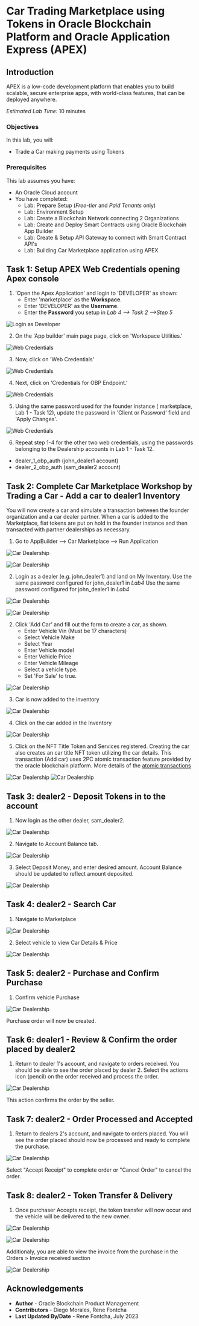 # Car Trading Marketplace using Tokens in Oracle Blockchain Platform and Oracle Application Express (APEX)

## Introduction

APEX is a low-code development platform that enables you to build scalable, secure enterprise apps, with world-class features, that can be deployed anywhere.

*Estimated Lab Time:* 10 minutes

### Objectives

In this lab, you will:
- Trade a Car making payments using Tokens

### Prerequisites
This lab assumes you have:
- An Oracle Cloud account
- You have completed:
    - Lab: Prepare Setup (*Free-tier* and *Paid Tenants* only)
    - Lab: Environment Setup
    - Lab: Create a Blockchain Network connecting 2 Organizations
    - Lab: Create and Deploy Smart Contracts using Oracle Blockchain App Builder
    - Lab: Create & Setup API Gateway to connect with Smart Contract API's
    - Lab: Building Car Marketplace application using APEX
   
## Task 1: Setup APEX Web Credentials opening Apex console

1. 'Open the Apex Application' and login to 'DEVELOPER' as shown:
    - Enter 'marketplace' as the **Workspace**.
    - Enter 'DEVELOPER' as the **Username**.
    - Enter the **Password** you setup in *Lab 4 --> Task 2 -->Step 5*

  ![Login as Developer](images/4-apex-3-1.png)

2. On the 'App builder' main page page, click on 'Workspace Utilities.'

  ![Web Credentials](images/4-apex-5-1.1.png)

3. Now, click on 'Web Credentials'

  ![Web Credentials](images/4-apex-5-1.png)

4. Next, click on 'Credentials for OBP Endpoint.'

  ![Web Credentials](images/4-apex-5-2.png)

5. Using the same password used for the founder instance ( marketplace, Lab 1 - Task 12), update the password in 'Client or Password' field and 'Apply Changes'.

  ![Web Credentials](images/4-apex-5-4.png)

6. Repeat step 1-4 for the other two web credentials, using the passwords belonging to the Dealership accounts in Lab 1 - Task 12.
  - dealer\_1\_obp\_auth (john\_dealer1 account)
  - dealer\_2\_obp\_auth (sam\_dealer2 account)


## Task 2: Complete Car Marketplace Workshop by Trading a Car - Add a car to dealer1 Inventory

You will now create a car and simulate a transaction between the founder organization and a car dealer partner. When a car is added to the Marketplace, fiat tokens are put on hold in the founder instance and then transacted with partner dealerships as necessary. 

 1. Go to AppBuilder --> Car Marketplace --> Run Application

  ![Car Dealership](images/apex-carmarketplace-app.png)

  ![Car Dealership](images/apex-carmarketplace-run.png)
 
 2. Login as a dealer (e.g. john\_dealer1) and land on My Inventory. Use the same password configured for john\_dealer1 in *Lab4* Use the same password configured for john_dealer1 in *Lab4*

  ![Car Dealership](images/dealer1-login.png)

  ![Car Dealership](images/apex-Pic_1.jpg)


2. Click 'Add Car' and fill out the form to create a car, as shown.
    - Enter Vehicle Vin (Must be 17 characters)
    - Select Vehicle Make
    - Select Year
    - Enter Vehicle model
    - Enter Vehicle Price
    - Enter Vehicle Mileage
    - Select a vehicle type.
    - Set 'For Sale' to true.

  ![Car Dealership](images/apex-Pic_2.jpg)

3. Car is now added to the inventory

  ![Car Dealership](images/apex-Pic_3.jpg)

4. Click on the car added in the Inventory

  ![Car Dealership](images/apex-Pic_4.jpg)


5. Click on the NFT Title Token and Services registered. Creating the car also creates an car title NFT token utilizing the car details. This transaction (Add car) uses 2PC atomic transaction feature provided by the oracle blockchain platform. More details of the [atomic transactions](https://docs.oracle.com/en/cloud/paas/blockchain-cloud/restoci/op-restproxy-api-v2-atomictransactions-post.html)


  ![Car Dealership](images/apex-Pic_5.jpg)
  ![Car Dealership](images/apex-Pic_6.jpg)


## Task 3: dealer2 - Deposit Tokens in to the account

1. Now login as the other dealer, sam_dealer2.

  ![Car Dealership](images/dealer2-login.png)

2. Navigate to Account Balance tab.

  ![Car Dealership](images/apex-Pic_9.jpg)

3. Select Deposit Money, and enter desired amount. Account Balance should be updated to reflect amount deposited.

  ![Car Dealership](images/apex-Pic_18.jpg)

## Task 4: dealer2 - Search Car

1. Navigate to Marketplace

  ![Car Dealership](images/apex-Pic_10.jpg)

2. Select vehicle to view Car Details & Price

  ![Car Dealership](images/apex-Pic_11.jpg)

## Task 5: dealer2 - Purchase and Confirm Purchase

1. Confirm vehicle Purchase

  ![Car Dealership](images/apex-Pic_12.jpg)

Purchase order will now be created.

## Task 6: dealer1 - Review & Confirm the order placed by dealer2

1. Return to dealer 1's account, and navigate to orders received. You should be able to see the order placed by dealer 2. Select the actions icon (pencil) on the order received and process the order.

  ![Car Dealership](images/apex-Pic_13.jpg)

This action confirms the order by the seller.

## Task 7: dealer2 - Order Processed and Accepted

1. Return to dealers 2's account, and navigate to orders placed. You will see the order placed should now be processed and ready to complete the purchase.

  ![Car Dealership](images/apex-Pic_14.jpg)

Select "Accept Receipt" to complete order or "Cancel Order" to cancel the order.


## Task 8: dealer2 - Token Transfer & Delivery
1. Once purchaser Accepts receipt, the token transfer will now occur and the vehicle will be delivered to the new owner.

  ![Car Dealership](images/apex-Pic_15.jpg)

  ![Car Dealership](images/apex-Pic_16.jpg)

Additionaly, you are able to view the invoice from the purchase in the Orders > Invoice received section

  ![Car Dealership](images/apex-Pic_17.jpg)


<!-- 10.

5. Proceed to payment by clicking a car in the Marketplace. This car will disappear from the Marketplace when sold.

5. When a transaction begins, it will show up in the 'Orders' tab. Here, you will see that the car you created is currently pending sale.

6. Click on the pencil icon next to this pending order and click 'Process Order.' Here, the car will go back to the dealer who submitted the order. This dealer can **Filter data** by 'Orders Placed' to see that the transaction has processed. They can then 'Accept Receipt' to purchase or simply 'Withdraw Order.'

--describe tokenization-- tokens will be put on hold while transaction is processed and order is confirmed -->

## Acknowledgements
* **Author** - Oracle Blockchain Product Management
* **Contributors** -  Diego Morales, Rene Fontcha
* **Last Updated By/Date** - Rene Fontcha, July 2023
